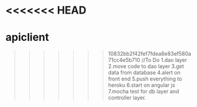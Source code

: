 <<<<<<< HEAD
=======
apiclient
=========
>>>>>>> 10832bb2f42fef7fdea8e83ef580a71cc4e5b710
//To Do
1.dao layer
2.move code to dao layer
3.get data from database
4.alert on front end
5.push everything to heroku
6.start on angular js
7.mocha test for db layer and controller layer.

